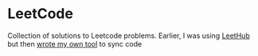 # LeetCode

Collection of solutions to Leetcode problems. Earlier, I was using [LeetHub](https://github.com/QasimWani/LeetHub) but then [wrote my own tool](https://github.com/arayofcode/leetcode-sync) to sync code
